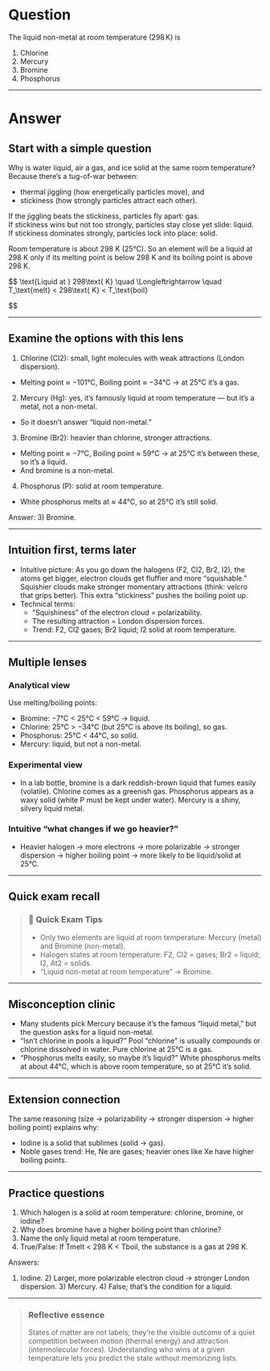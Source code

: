 # Question
The liquid non-metal at room temperature ($298\,\text{K}$) is  
   1) Chlorine  
   2) Mercury  
   3) Bromine  
   4) Phosphorus

---
# Answer

## Start with a simple question
Why is water liquid, air a gas, and ice solid at the same room temperature? Because there’s a tug-of-war between:
- thermal jiggling (how energetically particles move), and
- stickiness (how strongly particles attract each other).

If the jiggling beats the stickiness, particles fly apart: gas.  
If stickiness wins but not too strongly, particles stay close yet slide: liquid.  
If stickiness dominates strongly, particles lock into place: solid.

Room temperature is about 298 K (25°C). So an element will be a liquid at 298 K only if its melting point is below 298 K and its boiling point is above 298 K.

$$
\text{Liquid at } 298\text{ K} \quad \Longleftrightarrow \quad T_\text{melt} < 298\text{ K} < T_\text{boil}

$$

---

## Examine the options with this lens

1) Chlorine (Cl2): small, light molecules with weak attractions (London dispersion).  
- Melting point ≈ −101°C, Boiling point ≈ −34°C → at 25°C it’s a gas.

2) Mercury (Hg): yes, it’s famously liquid at room temperature — but it’s a metal, not a non-metal.  
- So it doesn’t answer “liquid non-metal.”

3) Bromine (Br2): heavier than chlorine, stronger attractions.  
- Melting point ≈ −7°C, Boiling point ≈ 59°C → at 25°C it’s between these, so it’s a liquid.  
- And bromine is a non-metal.

4) Phosphorus (P): solid at room temperature.  
- White phosphorus melts at ≈ 44°C, so at 25°C it’s still solid.

Answer: 3) Bromine.

---

## Intuition first, terms later
- Intuitive picture: As you go down the halogens (F2, Cl2, Br2, I2), the atoms get bigger, electron clouds get fluffier and more “squishable.” Squishier clouds make stronger momentary attractions (think: velcro that grips better). This extra “stickiness” pushes the boiling point up.
- Technical terms:
  - “Squishiness” of the electron cloud = polarizability.
  - The resulting attraction = London dispersion forces.
  - Trend: F2, Cl2 gases; Br2 liquid; I2 solid at room temperature.

---

## Multiple lenses

### Analytical view
Use melting/boiling points:
- Bromine: −7°C < 25°C < 59°C → liquid.
- Chlorine: 25°C > −34°C (but 25°C is above its boiling), so gas.
- Phosphorus: 25°C < 44°C, so solid.
- Mercury: liquid, but not a non-metal.

### Experimental view
- In a lab bottle, bromine is a dark reddish-brown liquid that fumes easily (volatile). Chlorine comes as a greenish gas. Phosphorus appears as a waxy solid (white P must be kept under water). Mercury is a shiny, silvery liquid metal.

### Intuitive “what changes if we go heavier?”
- Heavier halogen → more electrons → more polarizable → stronger dispersion → higher boiling point → more likely to be liquid/solid at 25°C.

---

## Quick exam recall

> ### 🧠 Quick Exam Tips
> - Only two elements are liquid at room temperature: Mercury (metal) and Bromine (non-metal).
> - Halogen states at room temperature: F2, Cl2 = gases; Br2 = liquid; I2, At2 = solids.
> - “Liquid non-metal at room temperature” → Bromine.

---

## Misconception clinic
- Many students pick Mercury because it’s the famous “liquid metal,” but the question asks for a liquid non-metal.
- “Isn’t chlorine in pools a liquid?” Pool “chlorine” is usually compounds or chlorine dissolved in water. Pure chlorine at 25°C is a gas.
- “Phosphorus melts easily, so maybe it’s liquid?” White phosphorus melts at about 44°C, which is above room temperature, so at 25°C it’s solid.

---

## Extension connection
The same reasoning (size → polarizability → stronger dispersion → higher boiling point) explains why:
- Iodine is a solid that sublimes (solid → gas).
- Noble gases trend: He, Ne are gases; heavier ones like Xe have higher boiling points.

---

## Practice questions
1) Which halogen is a solid at room temperature: chlorine, bromine, or iodine?  
2) Why does bromine have a higher boiling point than chlorine?  
3) Name the only liquid metal at room temperature.  
4) True/False: If Tmelt < 298 K < Tboil, the substance is a gas at 298 K.

Answers:
1) Iodine. 2) Larger, more polarizable electron cloud → stronger London dispersion. 3) Mercury. 4) False; that’s the condition for a liquid.

---

> ### Reflective essence
> States of matter are not labels; they’re the visible outcome of a quiet competition between motion (thermal energy) and attraction (intermolecular forces). Understanding who wins at a given temperature lets you predict the state without memorizing lists.